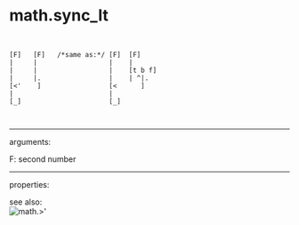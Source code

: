 # math.sync_lt

```


[F]   [F]   /*same as:*/ [F]  [F]
|     |                  |    |
|     |                  |    [t b f]
|     |.                 |    | ^|.
[<'    ]                 [<      ]
|                        |
[_]                      [_]

            
```
---
arguments:

F: second number<br>

---
properties:


see also:<br>
![math.&gt;&#39;]("img/object_math.&gt;&#39;.png")
